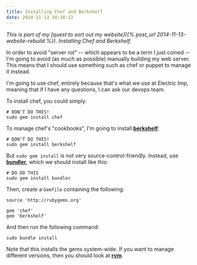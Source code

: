```yaml
---
title: Installing Chef and Berkshelf
date: 2014-11-13 10:38:12
---
```


*This is part of my [quest to sort out my website]({% post_url 2014-11-13-website-rebuild %}).
Installing Chef and Berkshelf.*

In order to avoid "server rot" -- which appears to be a term I just coined --
I'm going to avoid (as much as possible) manually building my web server. This
means that I should use something such as chef or puppet to manage it instead.

I'm going to use chef, entirely because that's what we use at Electric Imp,
meaning that if I have any questions, I can ask our devops team.

To install chef, you could simply:

    # DON'T DO THIS!
    sudo gem install chef

To manage chef's "cookbooks", I'm going to install
[**berkshelf**](http://berkshelf.com/):

    # DON'T DO THIS!
    sudo gem install berkshelf

But `sudo gem install` is not very source-control-friendly. Instead, use
[**bundler**](http://bundler.io/), which we should install like this:

    # DO DO THIS
    sudo gem install bundler

Then, create a `Gemfile` containing the following:

    source 'http://rubygems.org'

    gem 'chef'
    gem 'berkshelf'

And then run the following command:

    sudo bundle install

Note that this installs the gems system-wide. If you want to manage different
versions, then you should look at [**rvm**](http://rvm.io/).
